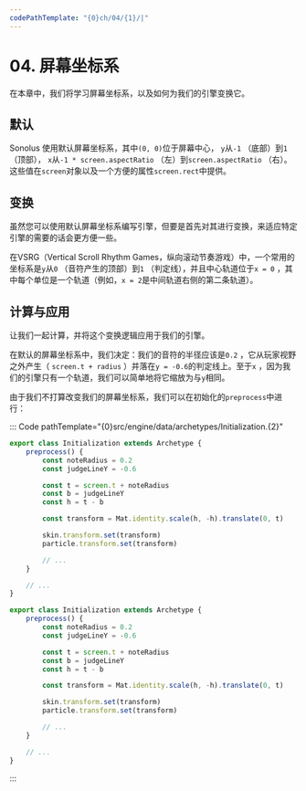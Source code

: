 ```yaml
---
codePathTemplate: "{0}ch/04/{1}/|"
---
```


# 04. 屏幕坐标系

在本章中，我们将学习屏幕坐标系，以及如何为我们的引擎变换它。

## 默认

Sonolus 使用默认屏幕坐标系，其中`(0, 0)`位于屏幕中心， `y`从`-1` （底部）到`1` （顶部）， `x`从`-1 * screen.aspectRatio` （左）到`screen.aspectRatio` （右）。这些值在`screen`对象以及一个方便的属性`screen.rect`中提供。

## 变换

虽然您可以使用默认屏幕坐标系编写引擎，但要是首先对其进行变换，来适应特定引擎的需要的话会更方便一些。

在VSRG（Vertical Scroll Rhythm Games，纵向滚动节奏游戏）中，一个常用的坐标系是`y`从`0` （音符产生的顶部）到`1` （判定线），并且中心轨道位于`x = 0` ，其中每个单位是一个轨道（例如，`x = 2`是中间轨道右侧的第二条轨道）。

## 计算与应用

让我们一起计算，并将这个变换逻辑应用于我们的引擎。

在默认的屏幕坐标系中，我们决定：我们的音符的半径应该是`0.2` ，它从玩家视野之外产生（ `screen.t + radius` ）并落在`y = -0.6`的判定线上。至于`x` ，因为我们的引擎只有一个轨道，我们可以简单地将它缩放为与`y`相同。

由于我们不打算改变我们的屏幕坐标系，我们可以在初始化的`preprocess`中进行：

::: Code pathTemplate="{0}src/engine/data/archetypes/Initialization.{2}"

```ts
export class Initialization extends Archetype {
    preprocess() {
        const noteRadius = 0.2
        const judgeLineY = -0.6

        const t = screen.t + noteRadius
        const b = judgeLineY
        const h = t - b

        const transform = Mat.identity.scale(h, -h).translate(0, t)

        skin.transform.set(transform)
        particle.transform.set(transform)

        // ...
    }

    // ...
}
```

```js
export class Initialization extends Archetype {
    preprocess() {
        const noteRadius = 0.2
        const judgeLineY = -0.6

        const t = screen.t + noteRadius
        const b = judgeLineY
        const h = t - b

        const transform = Mat.identity.scale(h, -h).translate(0, t)

        skin.transform.set(transform)
        particle.transform.set(transform)

        // ...
    }

    // ...
}
```

:::
